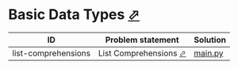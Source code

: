 # Basic Data Types [⬀](https://www.hackerrank.com/domains/python/py-basic-data-types)



| ID                  | Problem statement                                                                  | Solution                               |
|---------------------|------------------------------------------------------------------------------------|----------------------------------------|
| list-comprehensions | List Comprehensions [⬀](https://www.hackerrank.com/challenges/list-comprehensions) | [main.py](list-comprehensions/main.py) |

